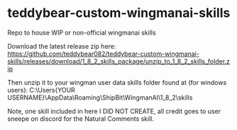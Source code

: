 # teddybear-custom-wingmanai-skills
 Repo to house WIP or non-official wingmanai skills

Download the latest release zip here: https://github.com/teddybear082/teddybear-custom-wingmanai-skills/releases/download/1_8_2_skills_package/unzip_to_1_8_2_skills_folder.zip

Then unzip it to your wingman user data skills folder found at (for windows users): C:\Users\{YOUR USERNAME}\AppData\Roaming\ShipBit\WingmanAI\1_8_2\skills

Note, one skill included in here I DID NOT CREATE, all credit goes to user sneepe on discord for the Natural Comments skill.
